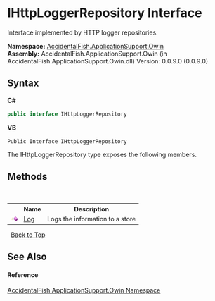 # IHttpLoggerRepository Interface
 

Interface implemented by HTTP logger repositories.

**Namespace:**&nbsp;<a href="ca0f21c8-cb45-80fc-2327-cea660751f78">AccidentalFish.ApplicationSupport.Owin</a><br />**Assembly:**&nbsp;AccidentalFish.ApplicationSupport.Owin (in AccidentalFish.ApplicationSupport.Owin.dll) Version: 0.0.9.0 (0.0.9.0)

## Syntax

**C#**<br />
``` C#
public interface IHttpLoggerRepository
```

**VB**<br />
``` VB
Public Interface IHttpLoggerRepository
```

The IHttpLoggerRepository type exposes the following members.


## Methods
&nbsp;<table><tr><th></th><th>Name</th><th>Description</th></tr><tr><td>![Public method](media/pubmethod.gif "Public method")</td><td><a href="3cce2c88-5b76-b488-1bc3-5ed4a215f336">Log</a></td><td>
Logs the information to a store</td></tr></table>&nbsp;
<a href="#ihttploggerrepository-interface">Back to Top</a>

## See Also


#### Reference
<a href="ca0f21c8-cb45-80fc-2327-cea660751f78">AccidentalFish.ApplicationSupport.Owin Namespace</a><br />